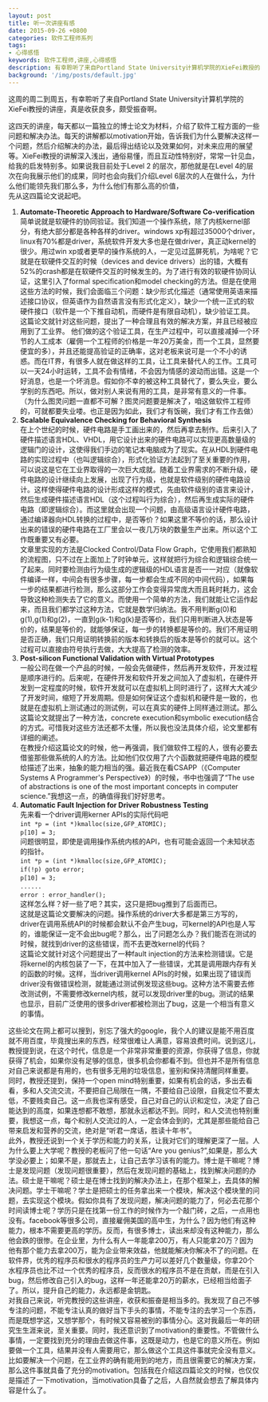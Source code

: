 ```yaml
---
layout: post
title: 听一次讲座有感
date: 2015-09-26 +0800
categories: 软件工程师系列
tags: 
- 心得感悟
keywords: 软件工程师,讲座,心得感悟
description: 有幸聆听了来自Portland State University计算机学院的XieFei教授的讲座，真是收获良多，颇受振奋啊。
background: '/img/posts/default.jpg'
---
```

这周的周二到周五，有幸聆听了来自Portland State University计算机学院的XieFei教授的讲座，真是收获良多，颇受振奋啊。 

这四天的讲座，每天都以一篇独立的博士论文为材料，介绍了软件工程方面的一些问题和解决办法。每天的讲解都以motivation开始，告诉我们为什么要解决这样一个问题，然后介绍解决的办法，最后得出结论以及效果如何，对未来应用的展望等。XieFei教授的讲解深入浅出，通俗易懂，而且互动性特别好，常常一针见血，给我的启发特别多。如果说我目前处于Level 2 的层次，那他就是在Level 4的层次在向我展示他们的成果，同时也会向我们介绍Level 6层次的人在做什么，为什么他们能领先我们那么多，为什么他们有那么高的价值，   
先从这四篇论文说起吧。   

 1. **Automate-Theoretic Approach to Hardware/Software Co-verification**   
简单说就是软硬件的协同验证。我们知道一个操作系统，除了内核kernel部分，有绝大部分都是各种各样的driver。windows xp有超过35000个driver，linux有70%都是driver，系统软件开发大多也是在做driver，真正动kernel的很少。用过win xp或者更早的操作系统的人，一定见过蓝屏死机，为啥呢？它就是在软硬件交互的时候（devices and device drivers）出的错，大概有52%的crash都是在软硬件交互的时候发生的。为了进行有效的软硬件协同认证，这里引入了formal specification和model checking的方法。但是在使用这些方法的时候，我们会面临三个问题：缺少形式化描述（通常使用英语来描述接口协议，但英语作为自然语言没有形式化定义），缺少一个统一正式的软硬件接口（软件是一个下推自动机，而硬件是有限自动机），缺少验证工具。这篇论文就针对这些问题，提出了一种合理且有效的解决方案，并且已经被应用到了工业界。
他们做的这个验证工具，在生产过程中，可以直接减掉一个环节的人工成本（雇佣一个工程师的价格是一年20万美金，而一个工具，显然要便宜的多），并且还能提高验证的正确率，这对老板来说可是一个不小的诱惑。而在IT界，有很多人就在做这样的工具，让工具来替代人的工作。工具可以一天24小时运转，工具不会有情绪，不会因为情感的波动而出错。这是一个好消息，也是一个坏消息。假如你不幸的被这种工具替代了，要么失业，要么学别的东西吧。所以，做对别人来说有用的工具，是非常有意义的一件事。（为什么图灵问题一直都不可解？图灵问题要是解决了，咱这做软件工程师的，可就都要失业喽。也正是因为如此，我们才有饭碗，我们才有工作去做）
 2. **Scalable Equivalence Checking for Behavioral Synthesis**   
在上个世纪的时候，硬件电路是手工画出来的，然后再拿去制作。后来引入了硬件描述语言HDL、VHDL，用它设计出来的硬件电路可以实现更高数量级的逻辑门的设计，这使得我们手边的笔记本电脑成为了现实。在从HDL到硬件电路的实现过程中（也叫逻辑综合），形式化验证方法起到了至关重要的作用，可以说这是它在工业界取得的一次巨大成就。随着工业界需求的不断升级，硬件电路的设计继续向上发展，出现了行为级，也就是软件级别的硬件电路设计。这样使得硬件电路的设计形成这样的模式，先由软件级别的语言来设计，然后生成硬件描述语言HDL（这个过程叫行为综合），然后再生成实际的硬件电路（即逻辑综合）。而这里就会出现一个问题，由高级语言设计硬件电路，通过编译器向HDL转换的过程中，是否等价？如果这里不等价的话，那么设计出来的错误的硬件电路在工厂里会以一夜几万块的数量生产出来。所以这个工作既重要又有必要。   
文章里实现的方法是Clocked Control/Data Flow Graph，它使用我们都熟知的流程图，只不过在上面加上了时钟单元，这样就把行为综合和逻辑综合统一了起来。同时要检测由行为级生成的逻辑级的HDL语言是否一一对应（就像软件编译一样，中间会有很多步骤，每一步都会生成不同的中间代码），如果每一步的结果都进行检测，那么这部分工作会变得异常庞大而且耗时耗力，这会导致这种检测失去了它的意义。而使用一个简单的方法，我们就能让它运作起来，而且我们都学过这种方法，它就是数学归纳法。我不用判断g(0)和g(1),g(1)和g(2)，一直到g(k-1)和g(k)是否等价，我们只用判断进入状态是等价的，结果是等价的，就能够保证，每一步的转换都是等价的。我们不用证明是否正确，我们只用证明转换前的版本和转换后的版本是等价的就可以。这个过程可以直接由符号执行去做，大大提高了检测的效率。
 3. **Post-silicon Functional Validation with Virtual Prototypes**   
一般公司在做一个产品的时候，一般会先做硬件，然后再开发软件，开发过程是顺序进行的。后来呢，在硬件开发和软件开发之间加入了虚拟机，在硬件开发到一定程度的时候，软件开发就可以在虚拟机上同时进行了，这样大大减少了开发时间，缩短了开发周期。但是如何保证这个虚拟机和硬件是一致的，也就是在虚拟机上测试通过的测试例，可以在真实的硬件上同样通过测试。那么这篇论文就提出了一种方法，concrete execution和symbolic execution结合的方式。可惜我对这些方法还都不太懂，所以我也没法具体介绍，论文里都有详细的阐述。   
在教授介绍这篇论文的时候，他一再强调，我们做软件工程的人，很有必要去借鉴那些做系统的人的方法。比如他们仅仅用了六个函数就把硬件电路的模型给描述了出来，抽象的能力相当的强。最近我在看CSAPP（《Computer Systems A Programmer's Perspective》）的时候，书中也强调了“The use of abstractions is one of the most important concepts in computer science.”我想这一点，的确值得我们好好思考。
 4. **Automatic Fault Injection for Driver Robustness Testing**   
先来看一个driver调用kerner APIs的实际代码吧   
    `int *p = (int *)kmalloc(size,GFP_ATOMIC);`    
    `p[10] = 3;`   
问题很明显，即使是调用操作系统内核的API，也有可能会返回一个未知状态的指针。   
    `int *p = (int *)kmalloc(size,GFP_ATOMIC);`   
    `if(!p) goto error;`   
    `p[10] = 3;`   
    `......`   
    `error : error_handler();`   
这样怎么样？好一些了吧？其实，这只是把bug推到了后面而已。   
这就是这篇论文要解决的问题。操作系统的driver大多都是第三方写的，driver在调用系统API的时候都会默认不会产生bug，可kernel的API也是人写的，谁能保证一定不会出bug呢？那么，出了问题怎么办？我们能否在测试的时候，就找到driver的这些错误，而不去更改kernel的代码？   
这篇论文就针对这个问题提出了一种fault injection的方法来检测错误。它是将kernel的内核包装了一下，在其中加入了一些错误，尤其是调用跟内存有关的函数的时候。这样，当driver调用kernel APIs的时候，如果出现了错误而driver没有做错误检测，就能通过测试例发现这些bug。这种方法不需要去修改测试例，不需要修改kernel内核，就可以发现driver里的bug。测试的结果也显示，目前广泛使用的很多driver都被检测出了bug，这是一个相当有意义的事情。   

这些论文在网上都可以搜到，别忘了强大的google，我个人的建议是能不用百度就不用百度，毕竟搜出来的东西，经常很难让人满意，容易浪费时间。说到这儿，教授提到说，在这个时代，信息是一个非常非常重要的资源，你获得了信息，你就获得了机会，如果你没有足够的信息，很多机会你都看不到。但也并不是所有信息对自己来说都是有用的，也有很多无用的垃圾信息，鉴别和保持清醒同样重要。   
同时，教授还提到，保持一个open mind特别重要，如果有机会的话，多出去看看，多和人交流交流，不要把自己局限在一隅，不要给自己设限，自我定位不要太低，不要贱卖自己。这一点我也深有感受，自己对自己的认识和定位，决定了自己能达到的高度，如果连想都不敢想，那就永远都达不到。同时，和人交流也特别重要，我想这一点，每个和别人交流过的人，一定会体会到的，尤其是那些能给自己带来启发和营养的交流，绝对是“听君一席话，胜读十年书”。   
此外，教授还说到一个关于学历和能力的关系，让我对它们的理解更深了一层。人为什么要上大学呢？教授的老板问了他一句话“Are you genius?”,如果是，那么大学没必要上；如果不是，那就去上，让自己去学习该有的能力。博士是干嘛呢？博士是发现问题（发现问题很重要），然后在发现问题的基础上，找到解决问题的办法。硕士是干嘛呢？硕士是在博士找到的解决办法上，在那个框架上，去具体的解决问题。学士干嘛呢？学士是把硕士的任务拿出来一个模块，解决这个模块里的问题，去实现这个模块。假如你具有了发现问题，解决问题的能力了，何必去花那个时间读博士呢？学历只是在找第一份工作的时候作为一个敲门砖，之后，一点用也没有。facebook等很多公司，直接雇佣美国的高中生，为什么？因为他们有这种能力，根本不需要更高的学历。反而，有很多博士，读出来却没有这种能力，那么他会跌的很惨。在企业里，为什么有人一年能拿200万，有人只能拿20万？因为他有那个能力去拿200万，能为企业带来效益，他就能解决你解决不了的问题。在软件界，优秀的程序员和很水的程序员的生产力可以差好几个数量级，你拿20个水程序员也比不过一个优秀的程序员，反而很水的程序员不是在贡献，而是在引入bug，然后修改自己引入的bug，这样一年还能拿20万的薪水，已经相当给面子了。所以，提升自己的能力，永远都是金钥匙。   
对我自己来说，听完教授的这些讲座，收获和振奋是相当多的。我发现了自己不够专注的问题，不能专注认真的做好当下手头的事情，不能专注的去学习一个东西，而是既想学这，又想学那个，有时候又容易被别的事情分心。这对我最后一年的研究生生涯来说，至关重要。同时，我还意识到了motivation的重要性。不管做什么事情，一定要找到充分的理由去做这件事，这既是动力，也是它的意义所在。例如要做一个工具，结果并没有人需要用它，那么做这个工具这件事就完全没有意义。比如要解决一个问题，在工业界的确有能用到的地方，而且很需要它的解决方案，那么这件事就具备了充分的motivation。包括我在介绍这四篇论文的时候，也仅仅是描述了一下motivation，当motivation具备了之后，人自然就会想去了解具体内容是什么了。   
